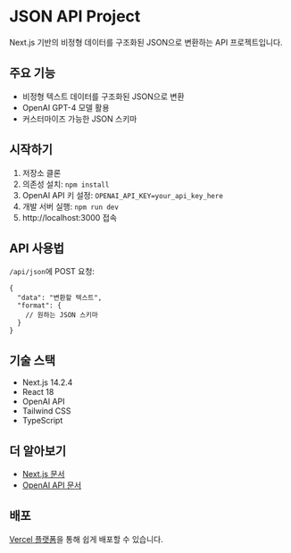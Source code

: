 # JSON API Project

Next.js 기반의 비정형 데이터를 구조화된 JSON으로 변환하는 API 프로젝트입니다.

## 주요 기능

- 비정형 텍스트 데이터를 구조화된 JSON으로 변환
- OpenAI GPT-4 모델 활용
- 커스터마이즈 가능한 JSON 스키마

## 시작하기

1. 저장소 클론
2. 의존성 설치: `npm install`
3. OpenAI API 키 설정: `OPENAI_API_KEY=your_api_key_here`
4. 개발 서버 실행: `npm run dev`
5. http://localhost:3000 접속

## API 사용법

`/api/json`에 POST 요청:

```
{
  "data": "변환할 텍스트",
  "format": {
    // 원하는 JSON 스키마
  }
}
```
## 기술 스택

- Next.js 14.2.4
- React 18
- OpenAI API
- Tailwind CSS
- TypeScript

## 더 알아보기

- [Next.js 문서](https://nextjs.org/docs)
- [OpenAI API 문서](https://platform.openai.com/docs/api-reference)

## 배포

[Vercel 플랫폼](https://vercel.com/new)을 통해 쉽게 배포할 수 있습니다.
